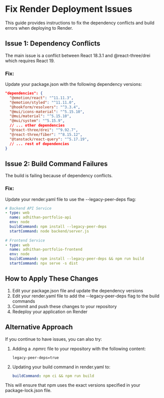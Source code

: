 # Fix Render Deployment Issues

This guide provides instructions to fix the dependency conflicts and build errors when deploying to Render.

## Issue 1: Dependency Conflicts

The main issue is a conflict between React 18.3.1 and @react-three/drei which requires React 19. 

### Fix:

Update your package.json with the following dependency versions:

```json
"dependencies": {
  "@emotion/react": "^11.11.3",
  "@emotion/styled": "^11.11.0",
  "@hookform/resolvers": "^3.3.4",
  "@mui/icons-material": "^5.15.10",
  "@mui/material": "^5.15.10",
  "@mui/system": "^5.15.9",
  // ... other dependencies
  "@react-three/drei": "^9.92.7",
  "@react-three/fiber": "^8.15.12",
  "@tanstack/react-query": "^5.17.19",
  // ... rest of dependencies
}
```

## Issue 2: Build Command Failures

The build is failing because of dependency conflicts.

### Fix:

Update your render.yaml file to use the --legacy-peer-deps flag:

```yaml
# Backend API Service
- type: web
  name: adhithan-portfolio-api
  env: node
  buildCommand: npm install --legacy-peer-deps
  startCommand: node backend/server.js
  
# Frontend Service
- type: web
  name: adhithan-portfolio-frontend
  env: node
  buildCommand: npm install --legacy-peer-deps && npm run build
  startCommand: npx serve -s dist
```

## How to Apply These Changes

1. Edit your package.json file and update the dependency versions
2. Edit your render.yaml file to add the --legacy-peer-deps flag to the build commands
3. Commit and push these changes to your repository
4. Redeploy your application on Render

## Alternative Approach

If you continue to have issues, you can also try:

1. Adding a .npmrc file to your repository with the following content:
   ```
   legacy-peer-deps=true
   ```

2. Updating your build command in render.yaml to:
   ```yaml
   buildCommand: npm ci && npm run build
   ```

This will ensure that npm uses the exact versions specified in your package-lock.json file.
